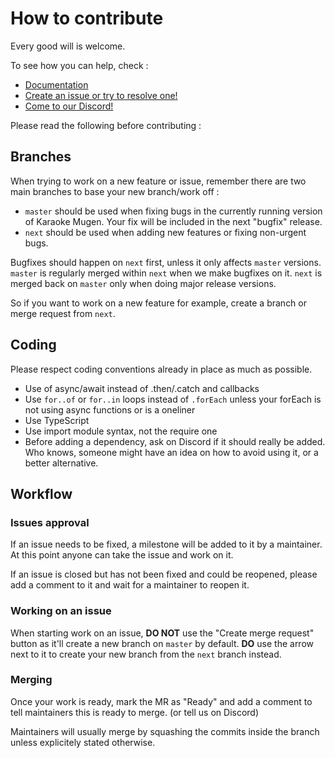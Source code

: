 # How to contribute

Every good will is welcome.

To see how you can help, check :

-   [Documentation](http://docs.karaokes.moe)
-   [Create an issue or try to resolve one!](https://gitlab.com/karaokemugen/karaokemugen-app/issues)
-   [Come to our Discord!](https://karaokes.moe/discord)

Please read the following before contributing :

## Branches

When trying to work on a new feature or issue, remember there are two main branches to base your new branch/work off :

-   `master` should be used when fixing bugs in the currently running version of Karaoke Mugen. Your fix will be included in the next "bugfix" release.
-   `next` should be used when adding new features or fixing non-urgent bugs.

Bugfixes should happen on `next` first, unless it only affects `master` versions. `master` is regularly merged within `next` when we make bugfixes on it. `next` is merged back on `master` only when doing major release versions.

So if you want to work on a new feature for example, create a branch or merge request from `next`.

## Coding

Please respect coding conventions already in place as much as possible.

-   Use of async/await instead of .then/.catch and callbacks
-   Use `for..of` or `for..in` loops instead of `.forEach` unless your forEach is not using async functions or is a oneliner
-   Use TypeScript
-   Use import module syntax, not the require one
-   Before adding a dependency, ask on Discord if it should really be added. Who knows, someone might have an idea on how to avoid using it, or a better alternative.

## Workflow

### Issues approval

If an issue needs to be fixed, a milestone will be added to it by a maintainer. At this point anyone can take the issue and work on it.

If an issue is closed but has not been fixed and could be reopened, please add a comment to it and wait for a maintainer to reopen it.

### Working on an issue

When starting work on an issue, **DO NOT** use the "Create merge request" button as it'll create a new branch on `master` by default. **DO** use the arrow next to it to create your new branch from the `next` branch instead.

### Merging

Once your work is ready, mark the MR as "Ready" and add a comment to tell maintainers this is ready to merge. (or tell us on Discord)

Maintainers will usually merge by squashing the commits inside the branch unless explicitely stated otherwise.
